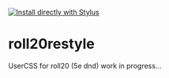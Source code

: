 [![Install directly with Stylus](https://img.shields.io/badge/Install%20directly%20with-Stylus-00adad.svg)](https://raw.githubusercontent.com/shevernitskiy/roll20restyle/master/roll20.user.css)
# roll20restyle
UserCSS for roll20 (5e dnd)
work in progress...

